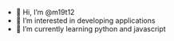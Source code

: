 - 👋 Hi, I’m @m19t12
- 👀 I’m interested in developing applications
- 🌱 I’m currently learning python and javascript

<!---
m19t12/m19t12 is a ✨ special ✨ repository because its `README.md` (this file) appears on your GitHub profile.
You can click the Preview link to take a look at your changes.
--->
